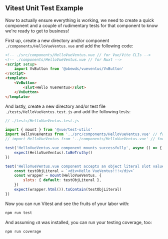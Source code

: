 ## Vitest Unit Test Example

Now to actually ensure everything is working, we need to create a quick component and a couple of rudimentary tests for that component to know we're ready to get to business!

First up, create a new directory and/or component `./components/HelloVueVentus.vue` and add the following code:

```html
<!-- ./src/components/HelloVueVentus.vue // for Vue/Vite CLIs -->
<!-- ./components/HelloVueVentus.vue // for Nuxt -->
<script setup>
    import VvButton from '@obewds/vueventus/VvButton'
</script>
<template>
    <VvButton>
        <slot>Hello VueVentus</slot>
    </VvButton>
</template>
```

And lastly, create a new directory and/or test file `./tests/HelloVueVentus.test.js` and add the following tests:

```javascript
// ./tests/HelloVueVentus.test.js

import { mount } from '@vue/test-utils'
import HelloVueVentus from '../src/components/HelloVueVentus.vue' // for Vue/Vite CLIs
// import HelloVueVentus from '../components/HelloVueVentus.vue' // for Nuxt

test('HelloVueVentus.vue component mounts successfully', async () => {
    expect(HelloVueVentus).toBeTruthy()
})

test('HelloVueVentus.vue component accepts an object literal slot value with markup and text content', async () => {
    const testObjLiteral = `<div>Hello VueVentus!!!</div>`
    const wrapper = mount(HelloVueVentus, {
        slots: { default: testObjLiteral },
    })
    expect(wrapper.html()).toContain(testObjLiteral)
})
```

Now you can run Vitest and see the fruits of your labor with:

```bash
npm run test
```

And assuming `c8` was installed, you can run your testing coverage, too:

```bash
npm run coverage
```




